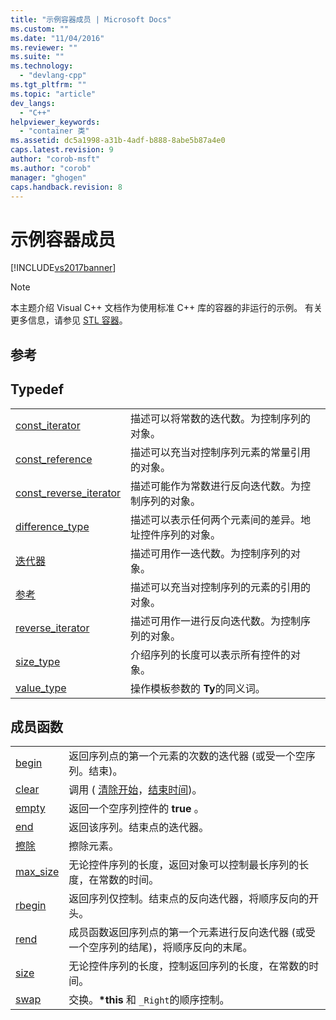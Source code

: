 ```yaml
---
title: "示例容器成员 | Microsoft Docs"
ms.custom: ""
ms.date: "11/04/2016"
ms.reviewer: ""
ms.suite: ""
ms.technology: 
  - "devlang-cpp"
ms.tgt_pltfrm: ""
ms.topic: "article"
dev_langs: 
  - "C++"
helpviewer_keywords: 
  - "container 类"
ms.assetid: dc5a1998-a31b-4adf-b888-8abe5b87a4e0
caps.latest.revision: 9
author: "corob-msft"
ms.author: "corob"
manager: "ghogen"
caps.handback.revision: 8
---
```

# 示例容器成员
[!INCLUDE[vs2017banner](../assembler/inline/includes/vs2017banner.md)]

> [!NOTE]
>  本主题介绍 Visual C\+\+ 文档作为使用标准 C\+\+ 库的容器的非运行的示例。  有关更多信息，请参见 [STL 容器](../standard-library/stl-containers.md)。  
  
## 参考  
  
## Typedef  
  
|||  
|-|-|  
|[const\_iterator](../standard-library/container-class-const-iterator.md)|描述可以将常数的迭代数。为控制序列的对象。|  
|[const\_reference](../standard-library/container-class-const-reference.md)|描述可以充当对控制序列元素的常量引用的对象。|  
|[const\_reverse\_iterator](../standard-library/container-class-const-reverse-iterator.md)|描述可能作为常数进行反向迭代数。为控制序列的对象。|  
|[difference\_type](../standard-library/container-class-difference-type.md)|描述可以表示任何两个元素间的差异。地址控件序列的对象。|  
|[迭代器](../standard-library/container-class-iterator.md)|描述可用作一迭代数。为控制序列的对象。|  
|[参考](../standard-library/container-class-reference.md)|描述可以充当对控制序列的元素的引用的对象。|  
|[reverse\_iterator](../standard-library/container-class-reverse-iterator.md)|描述可用作一进行反向迭代数。为控制序列的对象。|  
|[size\_type](../standard-library/container-class-size-type.md)|介绍序列的长度可以表示所有控件的对象。|  
|[value\_type](../standard-library/container-class-value-type.md)|操作模板参数的 **Ty**的同义词。|  
  
## 成员函数  
  
|||  
|-|-|  
|[begin](../standard-library/container-class-begin.md)|返回序列点的第一个元素的次数的迭代器 \(或受一个空序列。结束\)。|  
|[clear](../standard-library/container-class-clear.md)|调用 \( [清除](../standard-library/container-class-erase.md)[开始](../standard-library/container-class-begin.md)，[结束时间](../standard-library/container-class-end.md)\)。|  
|[empty](../standard-library/container-class-empty.md)|返回一个空序列控件的 **true** 。|  
|[end](../standard-library/container-class-end.md)|返回该序列。结束点的迭代器。|  
|[擦除](../standard-library/container-class-erase.md)|擦除元素。|  
|[max\_size](../standard-library/container-class-max-size.md)|无论控件序列的长度，返回对象可以控制最长序列的长度，在常数的时间。|  
|[rbegin](../standard-library/container-class-rbegin.md)|返回序列仅控制。结束点的反向迭代器，将顺序反向的开头。|  
|[rend](../standard-library/container-class-rend.md)|成员函数返回序列点的第一个元素进行反向迭代器 \(或受一个空序列的结尾\)，将顺序反向的末尾。|  
|[size](../standard-library/container-class-size.md)|无论控件序列的长度，控制返回序列的长度，在常数的时间。|  
|[swap](../standard-library/container-class-swap.md)|交换。**\*this** 和 `_Right`的顺序控制。|